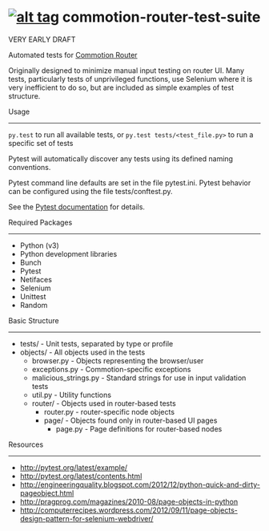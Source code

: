 [![alt tag](http://img.shields.io/badge/maintainer-critzo-orange.svg)](https://github.com/critzo)
commotion-router-test-suite
===========================

VERY EARLY DRAFT

Automated tests for 
[Commotion Router](https://github.com/opentechinstitute/commotion-router/)

Originally designed to minimize manual input testing on router UI.  Many tests,
particularly tests of unprivileged functions, use Selenium where it is very
inefficient to do so, but are included as simple examples of test structure.


Usage
_____

`py.test` to run all available tests, or 
`py.test tests/<test_file.py>` to run a specific set of tests

Pytest will automatically discover any tests using its defined naming conventions.

Pytest command line defaults are set in the file pytest.ini.
Pytest behavior can be configured using the file tests/conftest.py.

See the [Pytest documentation](http://pytest.org/latest/) for details.


Required Packages
_________________

+ Python (v3)
+ Python development libraries
+ Bunch
+ Pytest
+ Netifaces
+ Selenium
+ Unittest
+ Random


Basic Structure
_______________

+ tests/ - Unit tests, separated by type or profile
+ objects/ - All objects used in the tests
  + browser.py - Objects representing the browser/user
  + exceptions.py - Commotion-specific exceptions
  + malicious_strings.py - Standard strings for use in input validation tests
  + util.py - Utility functions
  + router/ - Objects used in router-based tests
    + router.py - router-specific node objects
    + page/ - Objects found only in router-based UI pages
      + page.py - Page definitions for router-based nodes


Resources
_________

* http://pytest.org/latest/example/
* http://pytest.org/latest/contents.html
* http://engineeringquality.blogspot.com/2012/12/python-quick-and-dirty-pageobject.html
* http://pragprog.com/magazines/2010-08/page-objects-in-python
* http://computerrecipes.wordpress.com/2012/09/11/page-objects-design-pattern-for-selenium-webdriver/
